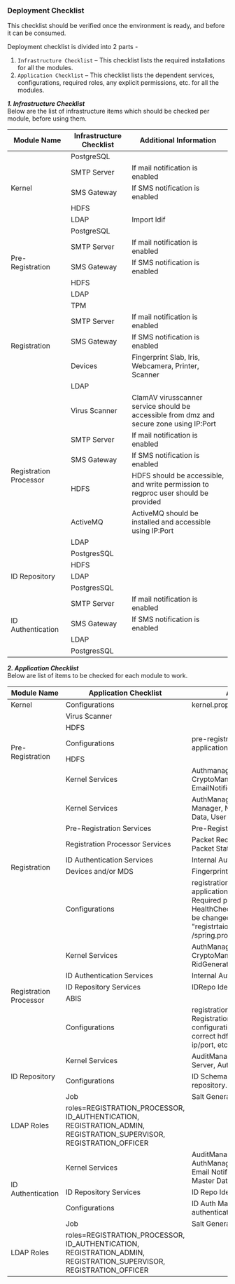 
### Deployment Checklist
This checklist should be verified once the environment is ready, and before it can be consumed.

Deployment checklist is divided into 2 parts - 
 1. `Infrastructure Checklist` – This checklist lists the required installations for all the modules.
 2. `Application Checklist` – This checklist lists the dependent services, configurations, required roles, any explicit permissions, etc. for all the modules.

***1. Infrastructure Checklist***    
Below are the list of infrastructure items which should be checked per module, before using them.

<table>
    <thead>
        <tr>
            <th>Module Name</th>
            <th>Infrastructure Checklist</th>
            <th>Additional Information</th>
        </tr>
    </thead>
    <tbody>
        <tr>
            <td rowspan=5>Kernel</td>
            <td rowspan=1>PostgreSQL</td>
            <td></td>
        </tr>
        <tr>
            <td rowspan=1>SMTP Server</td>
            <td>If mail notification is enabled</td>
        </tr>
        <tr>
            <td rowspan=1>SMS Gateway</td>
            <td>If SMS notification is enabled</td>
        </tr>
        <tr>
            <td rowspan=1>HDFS</td>
            <td></td>
        </tr>
        <tr>
            <td rowspan=1>LDAP</td>
            <td>Import ldif</td>
        </tr>
       <tr>
            <td rowspan=5>Pre-Registration</td>
            <td rowspan=1>PostgreSQL</td>
            <td></td>
        </tr>
        <tr>
            <td rowspan=1>SMTP Server</td>
            <td>If mail notification is enabled</td>
        </tr>
        <tr>
            <td rowspan=1>SMS Gateway</td>
            <td>If SMS notification is enabled</td>
        </tr>
        <tr>
            <td rowspan=1>HDFS</td>
            <td></td>
        </tr>
        <tr>
            <td rowspan=1>LDAP</td>
            <td></td>
        </tr>
        <tr>
            <td rowspan=5>Registration</td>
            <td rowspan=1>TPM</td>
            <td></td>
        </tr>
        <tr>
            <td rowspan=1>SMTP Server</td>
            <td>If mail notification is enabled</td>
        </tr>
        <tr>
            <td rowspan=1>SMS Gateway</td>
            <td>If SMS notification is enabled</td>
        </tr>
        <tr>
            <td rowspan=1>Devices</td>
            <td>Fingerprint Slab, Iris, Webcamera, Printer, Scanner</td>
        </tr>
        <tr>
            <td rowspan=1>LDAP</td>
            <td></td>
        </tr>
     <tr>
            <td rowspan=7>Registration Processor</td>
            <td rowspan=1>Virus Scanner</td>
            <td>ClamAV virusscanner service should be accessible from dmz and secure zone using IP:Port</td>
        </tr>
        <tr>
            <td rowspan=1>SMTP Server</td>
            <td>If mail notification is enabled</td>
        </tr>
        <tr>
            <td rowspan=1>SMS Gateway</td>
            <td>If SMS notification is enabled</td>
        </tr>
        <tr>
            <td rowspan=1>HDFS</td>
            <td>HDFS should be accessible, and write permission to regproc user should be provided</td>
        </tr>
        <tr>
            <td rowspan=1>ActiveMQ</td>
            <td>ActiveMQ should be installed and accessible using IP:Port</td>
        </tr>
         <tr>
            <td rowspan=1>LDAP</td>
            <td></td>
        </tr>
         <tr>
            <td rowspan=1>PostgresSQL</td>
            <td></td>
        </tr>
       <tr>
            <td rowspan=3>ID Repository</td>
            <td rowspan=1>HDFS</td>
            <td></td>
        </tr>
        <tr>
            <td rowspan=1>LDAP</td>
            <td></td>
        </tr>
        <tr>
            <td rowspan=1>PostgresSQL</td>
            <td></td>
        </tr>
       <tr>
            <td rowspan=4>ID Authentication</td>
            <td rowspan=1>SMTP Server</td>
            <td>If mail notification is enabled</td>
        </tr>
        <tr>
            <td rowspan=1>SMS Gateway</td>
            <td>If SMS notification is enabled</td>
        </tr>
        <tr>
            <td rowspan=1>LDAP</td>
            <td></td>
        </tr>
        <tr>
            <td rowspan=1>PostgresSQL</td>
            <td></td>
        </tr>    
    </tbody>
</table>


***2. Application Checklist***     
Below are list of items to be checked for each module to work.    

<table>
    <thead>
        <tr>
            <th>Module Name</th>
            <th>Application Checklist</th>
            <th>Additional Information</th>
        </tr>
    </thead>
    <tbody>
        <tr>
            <td rowspan=1>Kernel</td>
            <td rowspan=1>Configurations</td>
            <td>kernel.properties, application.properties</td>
        </tr>
       <tr>
            <td rowspan=5>Pre-Registration</td>
            <td rowspan=1>Virus Scanner</td>
            <td></td>
        </tr>
        <tr>
            <td rowspan=1>HDFS</td>
            <td></td>
        </tr>
        <tr>
            <td rowspan=1>Configurations</td>
            <td>pre-registration.properties, application.properties</td>
        </tr>
        <tr>
            <td rowspan=1>HDFS</td>
            <td></td>
        </tr>
        <tr>
            <td rowspan=1>Kernel Services</td>
            <td>Authmanager, AuditManager, MasterData, CryptoManager, KeyManager, SmsNotifier, EmailNotifier, Config Server, OTPManager</td>
        </tr>
        <tr>
            <td rowspan=6>Registration</td>
            <td rowspan=1>Kernel Services</td>
            <td>AuthManager, Sync Data Service, Key Manager,  
Notification Manager, Master Data, User Salt Service,  
User Detail Service</td>
        </tr>
        <tr>
            <td rowspan=1>Pre-Registration Services</td>
            <td>Pre-Registration Sync Service</td>
        </tr>
        <tr>
            <td rowspan=1>Registration  
Processor Services</td>
            <td>Packet Reciever, Packet Sync Status, Packet Status</td>
        </tr>
        <tr>
            <td rowspan=1>ID Authentication Services</td>
            <td>Internal Authentication Service</td>
        </tr>
        <tr>
            <td rowspan=1>Devices and/or MDS</td>
            <td>Fingerprint/Iris/Webcamera/Printer/Scanner</td>
        </tr>
        <tr>
            <td rowspan=1>Configurations</td>
            <td>registration.properties, application.properties,  
spring.properties  
Required properties for library URL, HealthCheck URL, TPM availability needs to be changed in the file present at -  
"registrtaion-services/src/main/resources  
/spring.properties"</td>
        </tr>
     <tr>
            <td rowspan=5>Registration Processor</td>
            <td rowspan=1>Kernel Services</td>
            <td>AuthManager, AuditManager, MasterData,  
CryptoManager, KeyManager, Signature,  
RidGenerator, SmsNotifier, EmailNotifier</td>
        </tr>
        <tr>
            <td rowspan=1>ID Authentication Services</td>
            <td>Internal Authentication Service</td>
        </tr>
        <tr>
            <td rowspan=1>ID Repository Services</td>
            <td>IDRepo Identity and VID Services</td>
        </tr>
        <tr>
            <td rowspan=1>ABIS</td>
            <td></td>
        </tr>
        <tr>
            <td rowspan=1>Configurations</td>
            <td>registration-processor.properties,  
RegistrationProcessorAbis.json  
These configurations should be updated with correct hdfs, activemq, virusscanner ip/port, etc.</td>
        </tr>
       <tr>
            <td rowspan=3>ID Repository</td>
            <td rowspan=1>Kernel Services</td>
            <td>AuditManager, CryptoManager, Config Server, AuthManager</td>
        </tr>
        <tr>
            <td rowspan=1>Configurations</td>
            <td>ID Schema, VID Policy Schema, id-repository.properties</td>
        </tr>
        <tr>
            <td rowspan=1>Job</td>
            <td>Salt Generator</td>
        </tr>
        <tr>
            <td rowspan=1>LDAP Roles</td>
            <td>roles=REGISTRATION_PROCESSOR, ID_AUTHENTICATION, REGISTRATION_ADMIN, REGISTRATION_SUPERVISOR, REGISTRATION_OFFICER</td>
        </tr>
       <tr>
            <td rowspan=4>ID Authentication</td>
            <td rowspan=1>Kernel Services</td>
            <td>AuditManager, CryptoManager, AuthManager,  
Config Server, OTPManager, Email Notifier, SMS Notifier, Signature, Master Data, TokenID Generator</td>
        </tr>
        <tr>
            <td rowspan=1>ID Repository Services</td>
            <td>ID Repo Identity and VID Services</td>
        </tr>
        <tr>
            <td rowspan=1>Configurations</td>
            <td>ID Auth Mapping, id-authentication.properties</td>
        </tr>
        <tr>
            <td rowspan=1>Job</td>
            <td>Salt Generator</td>
        </tr>    
        <tr>
            <td rowspan=1>LDAP Roles</td>
            <td>roles=REGISTRATION_PROCESSOR, ID_AUTHENTICATION, REGISTRATION_ADMIN, REGISTRATION_SUPERVISOR, REGISTRATION_OFFICER</td>
        </tr>    
    </tbody>
</table>






